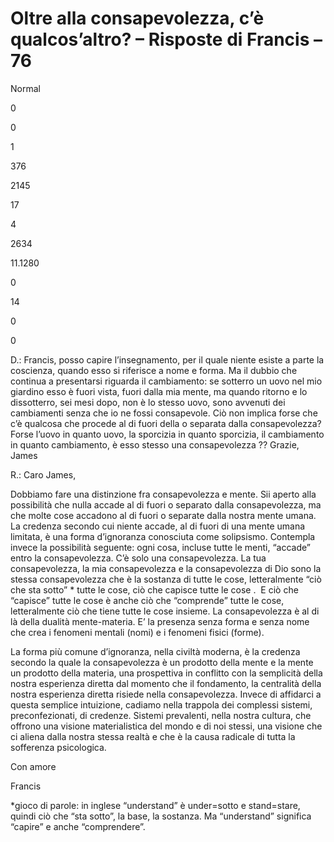 # Oltre alla consapevolezza, c’è qualcos’altro? – Risposte di Francis – 76

Normal

0

0

1

376

2145

17

4

2634

11.1280

0

14

0

0

D.: Francis, posso capire l’insegnamento, per il quale niente esiste a parte la coscienza, quando esso si riferisce a nome e forma. Ma il dubbio che continua a presentarsi riguarda il cambiamento: se sotterro un uovo nel mio giardino esso è fuori vista, fuori dalla mia mente, ma quando ritorno e lo dissotterro, sei mesi dopo, non è lo stesso uovo, sono avvenuti dei cambiamenti senza che io ne fossi consapevole. Ciò non implica forse che c’è qualcosa che procede al di fuori della o separata dalla consapevolezza? Forse l’uovo in quanto uovo, la sporcizia in quanto sporcizia, il cambiamento in quanto cambiamento, è esso stesso una consapevolezza ?? Grazie, James

R.: Caro James,

Dobbiamo fare una distinzione fra consapevolezza e mente. Sii aperto alla possibilità che nulla accade al di fuori o separato dalla consapevolezza, ma che molte cose accadono al di fuori o separate dalla nostra mente umana. La credenza secondo cui niente accade, al di fuori di una mente umana limitata, è una forma d’ignoranza conosciuta come solipsismo. Contempla invece la possibilità seguente: ogni cosa, incluse tutte le menti, “accade” entro la consapevolezza. C’è solo una consapevolezza. La tua consapevolezza, la mia consapevolezza e la consapevolezza di Dio sono la stessa consapevolezza che è la sostanza di tutte le cose, letteralmente “ciò che sta sotto” * tutte le cose, ciò che capisce tutte le cose .  E ciò che “capisce” tutte le cose è anche ciò che “comprende” tutte le cose, letteralmente ciò che tiene tutte le cose insieme. La consapevolezza è al di là della dualità mente-materia. E’ la presenza senza forma e senza nome che crea i fenomeni mentali (nomi) e i fenomeni fisici (forme).

La forma più comune d’ignoranza, nella civiltà moderna, è la credenza secondo la quale la consapevolezza è un prodotto della mente e la mente un prodotto della materia, una prospettiva in conflitto con la semplicità della nostra esperienza diretta dal momento che il fondamento, la centralità della nostra esperienza diretta risiede nella consapevolezza. Invece di affidarci a questa semplice intuizione, cadiamo nella trappola dei complessi sistemi, preconfezionati, di credenze. Sistemi prevalenti, nella nostra cultura, che offrono una visione materialistica del mondo e di noi stessi, una visione che ci aliena dalla nostra stessa realtà e che è la causa radicale di tutta la sofferenza psicologica.

Con amore

Francis

*gioco di parole: in inglese “understand” è under=sotto e stand=stare, quindi ciò che “sta sotto”, la base, la sostanza. Ma “understand” significa “capire” e anche “comprendere”.

